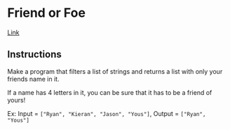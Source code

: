 # Friend or Foe

[Link](https://www.codewars.com/kata/friend-or-foe)

## Instructions

Make a program that filters a list of strings and returns a list with only your friends name in it.

If a name has 4 letters in it, you can be sure that it has to be a friend of yours!

Ex: Input = `["Ryan", "Kieran", "Jason", "Yous"]`, Output = `["Ryan", "Yous"]`
